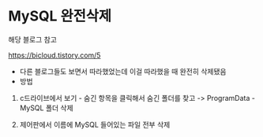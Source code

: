 # MySQL 완전삭제

해당 블로그 참고

https://bicloud.tistory.com/5

- 다른 블로그들도 보면서 따라했었는데 이걸 따라했을 때 완전히 삭제됐음
- 방법

1. c드라이브에서 보기 - 숨긴 항목을 클릭해서 숨긴 폴더를 찾고 -> ProgramData - MySQL 폴더 삭제

2. 제어판에서 이름에 MySQL 들어있는 파일 전부 삭제

